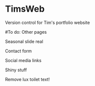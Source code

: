 # TimsWeb
Version control for Tim's portfolio website

#To do:
Other pages

Seasonal slide real

Contact form

Social media links

Shiny stuff

Remove lux toilet text!

